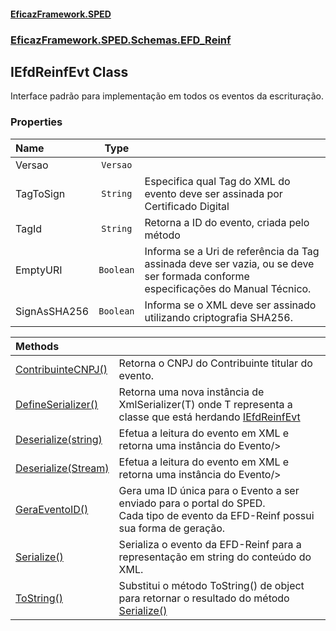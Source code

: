 #### [EficazFramework.SPED](EficazFrameworkSPED.md 'EficazFramework SPED')
### [EficazFramework.SPED.Schemas.EFD_Reinf](EficazFramework.SPED.Schemas.EFD_Reinf.md 'EficazFramework.SPED.Schemas.EFD_Reinf')

## IEfdReinfEvt Class

Interface padrão para implementação em todos os eventos da escrituração.
### Properties

| Name | Type | |
| :--- | :---: | :--- |
| Versao | `Versao` |  |
| TagToSign | `String` | Especifica qual Tag do XML do evento deve ser assinada por Certificado Digital |
| TagId | `String` | Retorna a ID do evento, criada pelo método <see cref="M:EficazFramework.SPED.Schemas.EFD_Reinf.IEfdReinfEvt.GeraEventoID"/> |
| EmptyURI | `Boolean` | Informa se a Uri de referência da Tag assinada deve ser vazia, ou se deve ser formada conforme especificações do Manual Técnico. |
| SignAsSHA256 | `Boolean` | Informa se o XML deve ser assinado utilizando criptografia SHA256. |

| Methods | |
| :--- | :--- |
| [ContribuinteCNPJ()](EficazFramework.SPED.Schemas.EFD_Reinf/IEfdReinfEvt/ContribuinteCNPJ().md 'EficazFramework.SPED.Schemas.EFD_Reinf.IEfdReinfEvt.ContribuinteCNPJ()') | Retorna o CNPJ do Contribuinte titular do evento. |
| [DefineSerializer()](EficazFramework.SPED.Schemas.EFD_Reinf/IEfdReinfEvt/DefineSerializer().md 'EficazFramework.SPED.Schemas.EFD_Reinf.IEfdReinfEvt.DefineSerializer()') | Retorna uma nova instância de XmlSerializer(T) onde T representa a classe que está herdando [IEfdReinfEvt](EficazFramework.SPED.Schemas.EFD_Reinf/IEfdReinfEvt.md 'EficazFramework.SPED.Schemas.EFD_Reinf.IEfdReinfEvt') |
| [Deserialize(string)](EficazFramework.SPED.Schemas.EFD_Reinf/IEfdReinfEvt/Deserialize(string).md 'EficazFramework.SPED.Schemas.EFD_Reinf.IEfdReinfEvt.Deserialize(string)') | Efetua a leitura do evento em XML e retorna uma instância do Evento/> |
| [Deserialize(Stream)](EficazFramework.SPED.Schemas.EFD_Reinf/IEfdReinfEvt/Deserialize(Stream).md 'EficazFramework.SPED.Schemas.EFD_Reinf.IEfdReinfEvt.Deserialize(System.IO.Stream)') | Efetua a leitura do evento em XML e retorna uma instância do Evento/> |
| [GeraEventoID()](EficazFramework.SPED.Schemas.EFD_Reinf/IEfdReinfEvt/GeraEventoID().md 'EficazFramework.SPED.Schemas.EFD_Reinf.IEfdReinfEvt.GeraEventoID()') | Gera uma ID única para o Evento a ser enviado para o portal do SPED.<br/>Cada tipo de evento da EFD-Reinf possui sua forma de geração. |
| [Serialize()](EficazFramework.SPED.Schemas.EFD_Reinf/IEfdReinfEvt/Serialize().md 'EficazFramework.SPED.Schemas.EFD_Reinf.IEfdReinfEvt.Serialize()') | Serializa o evento da EFD-Reinf para a representação em string do conteúdo do XML. |
| [ToString()](EficazFramework.SPED.Schemas.EFD_Reinf/IEfdReinfEvt/ToString().md 'EficazFramework.SPED.Schemas.EFD_Reinf.IEfdReinfEvt.ToString()') | Substitui o método ToString() de object para retornar o resultado do método [Serialize()](EficazFramework.SPED.Schemas.EFD_Reinf/IEfdReinfEvt/Serialize().md 'EficazFramework.SPED.Schemas.EFD_Reinf.IEfdReinfEvt.Serialize()') |
